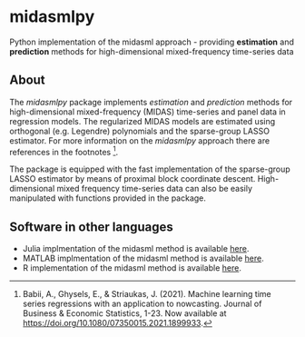# midasmlpy
Python implementation of the midasml approach - providing **estimation** and **prediction** methods for high-dimensional mixed-frequency time-series data

## About

The *midasmlpy* package implements *estimation* and *prediction* methods for high-dimensional mixed-frequency (MIDAS) time-series and panel data in regression models. 
The regularized MIDAS models are estimated using orthogonal (e.g. Legendre) polynomials and the sparse-group LASSO estimator. 
For more information on the *midasmlpy* approach there are references in the footnotes [^1]. 

The package is equipped with the fast implementation of the sparse-group LASSO estimator by means of proximal block coordinate descent. 
High-dimensional mixed frequency time-series data can also be easily manipulated with functions provided in the package.

## Software in other languages

- Julia implmentation of the midasml method is available [here](https://github.com/ababii/Pythia.jl).
- MATLAB implmentation of the midasml method is available [here](https://github.com/jstriaukas/midasml_mat).
- R implementation of the midasml method is available [here](https://github.com/jstriaukas/midasml).

[^1]: Babii, A., Ghysels, E., & Striaukas, J. (2021). Machine learning time series regressions with an application to nowcasting. 
Journal of Business & Economic Statistics, 1-23.
Now available at https://doi.org/10.1080/07350015.2021.1899933.
